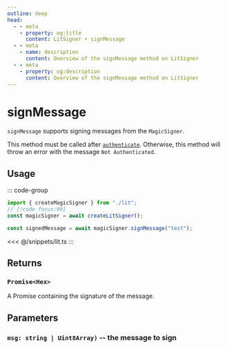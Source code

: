 ```yaml
---
outline: deep
head:
  - - meta
    - property: og:title
      content: LitSigner • signMessage
  - - meta
    - name: description
      content: Overview of the signMessage method on LitSigner
  - - meta
    - property: og:description
      content: Overview of the signMessage method on LitSigner
---
```


# signMessage

`signMessage` supports signing messages from the `MagicSigner`.

This method must be called after [`authenticate`](/packages/aa-signers/magic/authenticate). Otherwise, this method will throw an error with the message `Not Authenticated`.

## Usage

::: code-group

```ts [example.ts]
import { createMagicSigner } from "./lit";
// [!code focus:99]
const magicSigner = await createLitSigner();

const signedMessage = await magicSigner.signMessage("test");
```

<<< @/snippets/lit.ts
:::

## Returns

### `Promise<Hex>`

A Promise containing the signature of the message.

## Parameters

### `msg: string | Uint8Array)` -- the message to sign